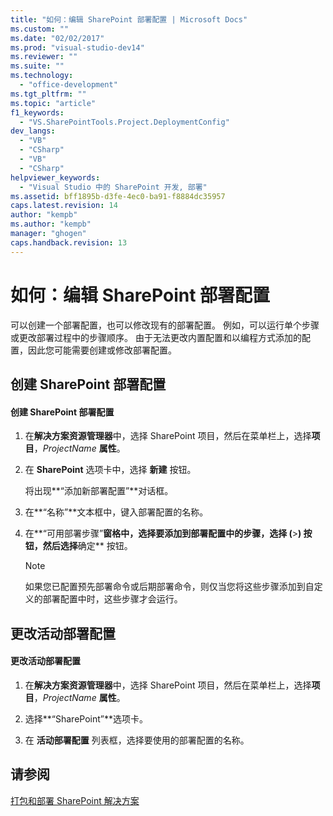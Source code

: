 ```yaml
---
title: "如何：编辑 SharePoint 部署配置 | Microsoft Docs"
ms.custom: ""
ms.date: "02/02/2017"
ms.prod: "visual-studio-dev14"
ms.reviewer: ""
ms.suite: ""
ms.technology: 
  - "office-development"
ms.tgt_pltfrm: ""
ms.topic: "article"
f1_keywords: 
  - "VS.SharePointTools.Project.DeploymentConfig"
dev_langs: 
  - "VB"
  - "CSharp"
  - "VB"
  - "CSharp"
helpviewer_keywords: 
  - "Visual Studio 中的 SharePoint 开发, 部署"
ms.assetid: bff1895b-d3fe-4ec0-ba91-f8884dc35957
caps.latest.revision: 14
author: "kempb"
ms.author: "kempb"
manager: "ghogen"
caps.handback.revision: 13
---
```

# 如何：编辑 SharePoint 部署配置
  可以创建一个部署配置，也可以修改现有的部署配置。  例如，可以运行单个步骤或更改部署过程中的步骤顺序。  由于无法更改内置配置和以编程方式添加的配置，因此您可能需要创建或修改部署配置。  
  
## 创建 SharePoint 部署配置  
  
#### 创建 SharePoint 部署配置  
  
1.  在**解决方案资源管理器**中，选择 SharePoint 项目，然后在菜单栏上，选择**项目**，*ProjectName* **属性**。  
  
2.  在 **SharePoint** 选项卡中，选择 **新建** 按钮。  
  
     将出现**“添加新部署配置”**对话框。  
  
3.  在**“名称”**文本框中，键入部署配置的名称。  
  
4.  在**“可用部署步骤”**窗格中，选择要添加到部署配置中的步骤，选择 \(**\>**\) 按钮，然后选择**确定** 按钮。  
  
    > [!NOTE]  
    >  如果您已配置预先部署命令或后期部署命令，则仅当您将这些步骤添加到自定义的部署配置中时，这些步骤才会运行。  
  
## 更改活动部署配置  
  
#### 更改活动部署配置  
  
1.  在**解决方案资源管理器**中，选择 SharePoint 项目，然后在菜单栏上，选择**项目**，*ProjectName* **属性**。  
  
2.  选择**“SharePoint”**选项卡。  
  
3.  在 **活动部署配置** 列表框，选择要使用的部署配置的名称。  
  
## 请参阅  
 [打包和部署 SharePoint 解决方案](../sharepoint/packaging-and-deploying-sharepoint-solutions.md)  
  
  